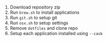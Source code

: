 1. Download repository zip
2. Run `brew.sh` to install applications
3. Run `git.sh` to setup git
4. Run `osx.sh` to setup settings
5. Remove `dotfiles` and clone repo 
6. Setup each application installed using `--cask`
